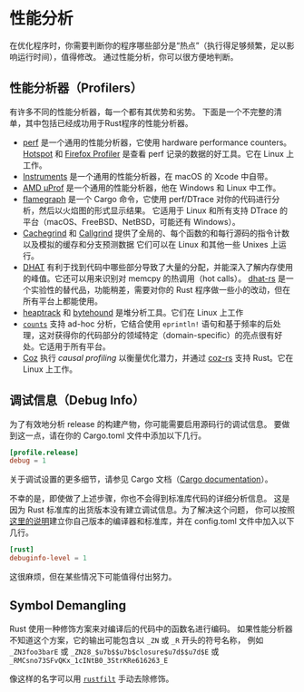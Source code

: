 # 性能分析

在优化程序时，你需要判断你的程序哪些部分是“热点”（执行得足够频繁，足以影响运行时间），值得修改。
通过性能分析，你可以很方便地判断。

## 性能分析器（Profilers）

有许多不同的性能分析器，每一个都有其优势和劣势。
下面是一个不完整的清单，其中包括已经成功用于Rust程序的性能分析器。

- [perf] 是一个通用的性能分析器，它使用 hardware performance counters。
  [Hotspot] 和 [Firefox Profiler] 是查看 perf 记录的数据的好工具。它在 Linux 上工作。
- [Instruments] 是一个通用的性能分析器，在 macOS 的 Xcode 中自带。
- [AMD μProf] 是一个通用的性能分析器，他在 Windows 和 Linux 中工作。
- [flamegraph] 是一个 Cargo 命令，它使用 perf/DTrace 对你的代码进行分析，然后以火焰图的形式显示结果。
  它适用于 Linux 和所有支持 DTrace 的平台（macOS、FreeBSD、NetBSD，可能还有 Windows）。
- [Cachegrind] 和 [Callgrind] 提供了全局的、每个函数的和每行源码的指令计数以及模拟的缓存和分支预测数据
  它们可以在 Linux 和其他一些 Unixes 上运行。
- [DHAT] 有利于找到代码中哪些部分导致了大量的分配，并能深入了解内存使用的峰值。它还可以用来识别对 memcpy 的热调用（hot calls）。
  [dhat-rs] 是一个实验性的替代品，功能稍差，需要对你的 Rust 程序做一些小的改动，但在所有平台上都能使用。
- [heaptrack] 和 [bytehound] 是堆分析工具。它们在 Linux 上工作
- [`counts`] 支持 ad-hoc 分析，它结合使用 `eprintln!` 语句和基于频率的后处理，这对获得你的代码部分的领域特定（domain-specific）的亮点很有好处。它适用于所有平台。
- [Coz] 执行 *causal profiling* 以衡量优化潜力，并通过 [coz-rs] 支持 Rust。它在 Linux 上工作。

[perf]: https://perf.wiki.kernel.org/index.php/Main_Page
[Hotspot]: https://github.com/KDAB/hotspot
[Instruments]: https://developer.apple.com/forums/tags/instruments
[Firefox Profiler]: https://profiler.firefox.com/
[AMD μProf]: https://developer.amd.com/amd-uprof/
[flamegraph]: https://github.com/flamegraph-rs/flamegraph
[Cachegrind]: https://www.valgrind.org/docs/manual/cg-manual.html
[Callgrind]: https://www.valgrind.org/docs/manual/cl-manual.html
[DHAT]: https://www.valgrind.org/docs/manual/dh-manual.html
[dhat-rs]: https://github.com/nnethercote/dhat-rs/
[heaptrack]: https://github.com/KDE/heaptrack
[bytehound]: https://github.com/koute/bytehound
[`counts`]: https://github.com/nnethercote/counts/
[Coz]: https://github.com/plasma-umass/coz
[coz-rs]: https://github.com/plasma-umass/coz/tree/master/rust

## 调试信息（Debug Info）

为了有效地分析 release 的构建产物，你可能需要启用源码行的调试信息。
要做到这一点，请在你的 Cargo.toml 文件中添加以下几行。

```toml
[profile.release]
debug = 1
```

关于调试设置的更多细节，请参见 Cargo 文档（[Cargo documentation]）。

[Cargo documentation]: https://doc.rust-lang.org/cargo/reference/profiles.html#debug

不幸的是，即使做了上述步骤，你也不会得到标准库代码的详细分析信息。
这是因为 Rust 标准库的出货版本没有建立调试信息。为了解决这个问题，
你可以按照[这里的说明]建立你自己版本的编译器和标准库，并在 config.toml 文件中加入以下几行。

 ```toml
[rust]
debuginfo-level = 1
```

这很麻烦，但在某些情况下可能值得付出努力。

[这里的说明]: https://github.com/rust-lang/rust

## Symbol Demangling

Rust 使用一种修饰方案来对编译后的代码中的函数名进行编码。
如果性能分析器不知道这个方案，它的输出可能包含以 `_ZN` 或 `_R` 开头的符号名称，
例如 `_ZN3foo3barE` 或 `_ZN28_$u7b$$u7b$closure$u7d$$u7d$E` 或 `_RMCsno73SFvQKx_1cINtB0_3StrKRe616263_E`

像这样的名字可以用 [`rustfilt`] 手动去除修饰。

[`rustfilt`]: https://crates.io/crates/rustfilt
